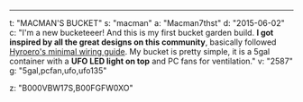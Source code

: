 ---
t: "MACMAN'S BUCKET"
s: "macman"
a: "Macman7thst"
d: "2015-06-02"
c: "I'm a new bucketeeer! And this is my first bucket garden build. <strong>I got inspired by all the great designs on this community</strong>, basically followed <a href='https://www.reddit.com/r/SpaceBuckets/comments/2iztsn/full_build_guide_for_my_cfl_bucket_minimal_wiring/'>Hyroero's minimal wiring guide</a>. My bucket is pretty simple, it is a 5gal container with a <strong>UFO LED light on top</strong> and PC fans for ventilation."
v: "2587"
g: "5gal,pcfan,ufo,ufo135"

z: "B000VBW17S,B00FGFW0XO"
